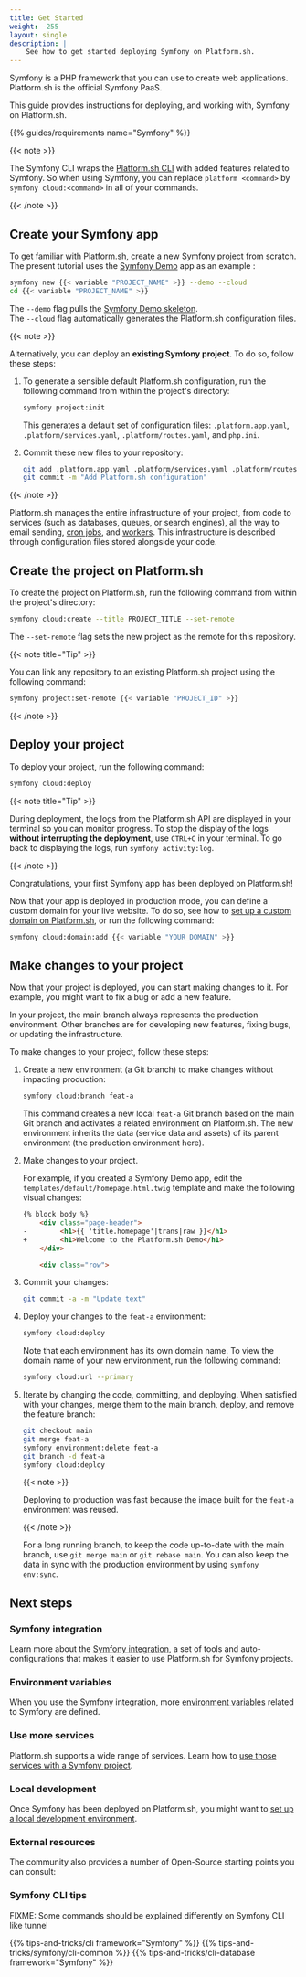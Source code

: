 ```yaml
---
title: Get Started
weight: -255
layout: single
description: |
    See how to get started deploying Symfony on Platform.sh.
---
```


Symfony is a PHP framework that you can use to create web applications.
Platform.sh is the official Symfony PaaS.

This guide provides instructions for deploying, and working with, Symfony on Platform.sh.

{{% guides/requirements name="Symfony" %}}

{{< note >}}

The Symfony CLI wraps the [Platform.sh CLI](/administration/cli/_index.md) with added features related to Symfony.
So when using Symfony, you can replace `platform <command>` by `symfony cloud:<command>` in all of your commands.

{{< /note >}}

## Create your Symfony app

To get familiar with Platform.sh, create a new Symfony project from scratch.
The present tutorial uses the [Symfony Demo](https://symfony.com/doc/current/setup.html#the-symfony-demo-application) app as an example :

```bash
symfony new {{< variable "PROJECT_NAME" >}} --demo --cloud
cd {{< variable "PROJECT_NAME" >}}
```

The `--demo` flag pulls the [Symfony Demo skeleton](https://github.com/symfony/demo).</br>
The `--cloud` flag automatically generates the Platform.sh configuration files.

{{< note >}}

Alternatively, you can deploy an **existing Symfony project**.
To do so, follow these steps:

1. To generate a sensible default Platform.sh configuration,
   run the following command from within the project's directory:

   ```bash
   symfony project:init
   ```
  
   This generates a default set of configuration files: `.platform.app.yaml`, `.platform/services.yaml`, `.platform/routes.yaml`, and `php.ini`.

2. Commit these new files to your repository:

   ```bash
   git add .platform.app.yaml .platform/services.yaml .platform/routes.yaml php.ini
   git commit -m "Add Platform.sh configuration"
   ```

{{< /note >}}

Platform.sh manages the entire infrastructure of your project,
from code to services (such as databases, queues, or search engines),
all the way to email sending, [cron jobs](./crons), and [workers](./workers).
This infrastructure is described through configuration files stored alongside your code.

## Create the project on Platform.sh

To create the project on Platform.sh, run the following command from within the project's directory:

```bash
symfony cloud:create --title PROJECT_TITLE --set-remote
```

The `--set-remote` flag sets the new project as the remote for this repository.

{{< note title="Tip" >}}

You can link any repository to an existing Platform.sh project using the following command:

```bash
symfony project:set-remote {{< variable "PROJECT_ID" >}}
```

{{< /note >}}

## Deploy your project

To deploy your project, run the following command:

```bash
symfony cloud:deploy
```

{{< note title="Tip" >}}

During deployment, the logs from the Platform.sh API are displayed in your terminal so you can monitor progress.
To stop the display of the logs **without interrupting the deployment**,
use `CTRL+C` in your terminal.
To go back to displaying the logs, run `symfony activity:log`.

{{< /note >}}

Congratulations, your first Symfony app has been deployed on Platform.sh!

Now that your app is deployed in production mode,
you can define a custom domain for your live website.
To do so, see how to [set up a custom domain on Platform.sh](/administration/web/configure-project.html#domains),
or run the following command:

```bash
symfony cloud:domain:add {{< variable "YOUR_DOMAIN" >}}
```

## Make changes to your project 

Now that your project is deployed, you can start making changes to it.
For example, you might want to fix a bug or add a new feature.

In your project, the main branch always represents the production environment.
Other branches are for developing new features, fixing bugs, or updating the infrastructure.

To make changes to your project, follow these steps:

1. Create a new environment (a Git branch) to make changes without impacting production:

   ```bash
   symfony cloud:branch feat-a
   ```

   This command creates a new local `feat-a` Git branch based on the main Git branch
   and activates a related environment on Platform.sh.
   The new environment inherits the data (service data and assets) of its parent environment (the production environment here).

2. Make changes to your project.

   For example, if you created a Symfony Demo app,
   edit the `templates/default/homepage.html.twig` template and make the following visual changes:

   ```html {location="templates/default/homepage.html.twig"}
   {% block body %}
       <div class="page-header">
   -        <h1>{{ 'title.homepage'|trans|raw }}</h1>
   +        <h1>Welcome to the Platform.sh Demo</h1>
       </div>

       <div class="row">

   ```

3. Commit your changes:

   ```bash
   git commit -a -m "Update text"
   ```

4. Deploy your changes to the `feat-a` environment:

   ```bash
   symfony cloud:deploy
   ```
   
   Note that each environment has its own domain name.
   To view the domain name of your new environment, run the following command:

   ```bash
   symfony cloud:url --primary
   ```

5. Iterate by changing the code, committing, and deploying.
   When satisfied with your changes, merge them to the main branch, deploy,
   and remove the feature branch:

   ```bash
   git checkout main
   git merge feat-a
   symfony environment:delete feat-a
   git branch -d feat-a
   symfony cloud:deploy
   ```

   {{< note >}}

   Deploying to production was fast because the image built for the `feat-a` environment was reused.

   {{< /note >}}

   For a long running branch, to keep the code up-to-date with the main branch, use `git merge main` or `git rebase main`.
   You can also keep the data in sync with the production environment by using `symfony env:sync`.

## Next steps

### Symfony integration

Learn more about the [Symfony integration](./integration), 
a set of tools and auto-configurations that makes it easier to use Platform.sh for Symfony projects.

### Environment variables

When you use the Symfony integration,
more [environment variables](./environment-variables) related to Symfony are defined.

### Use more services

Platform.sh supports a wide range of services.
Learn how to [use those services with a Symfony project](./services).

### Local development

Once Symfony has been deployed on Platform.sh,
you might want to [set up a local development environment](./local).

### External resources

The community also provides a number of Open-Source starting points you can consult:

### Symfony CLI tips

FIXME: Some commands should be explained differently on Symfony CLI like tunnel

{{% tips-and-tricks/cli framework="Symfony" %}}
{{% tips-and-tricks/symfony/cli-common %}}
{{% tips-and-tricks/cli-database framework="Symfony" %}}